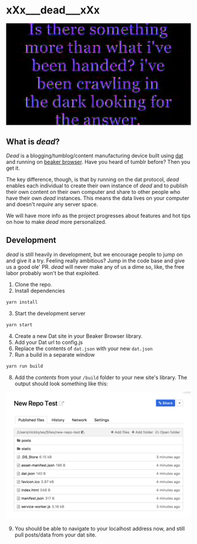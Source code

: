 # xXx\_\_\_dead\_\_\_xXx

![wot](./yea.jpg)

## What is _dead_?

_Dead_ is a blogging/tumblog/content manufacturing device built using [dat](https://datproject.org/) and running on [beaker browser](https://beakerbrowser.com/). Have you heard of tumblr before? Then you get it.

The key difference, though, is that by running on the dat protocol, _dead_ enables each individual to create their own instance of _dead_ and to publish their own content on their own computer and share to other people who have their own _dead_ instances. This means the data lives on your computer and doesn't _require_ any server space.

We will have more info as the project progresses about features and hot tips on how to make _dead_ more personalized.

## Development

_dead_ is still heavily in development, but we encourage people to jump on and give it a try. Feeling really ambitious? Jump in the code base and give us a good ole' PR. _dead_ will never make any of us a dime so, like, the free labor probably won't be that exploited.

1.  Clone the repo.
2.  Install dependencies

```bash
yarn install
```

3.  Start the development server

```bash
yarn start
```

4.  Create a new Dat site in your Beaker Browser library.
5.  Add your Dat url to config.js
6.  Replace the contents of `dat.json` with your new `dat.json`
7.  Run a build in a separate window

```bash
yarn run build
```

8.  Add the _contents_ from your `/build` folder to your new site's library. The output should look something like this:

![example](./example.png)

9.  You should be able to navigate to your localhost address now, and still pull posts/data from your dat site.
